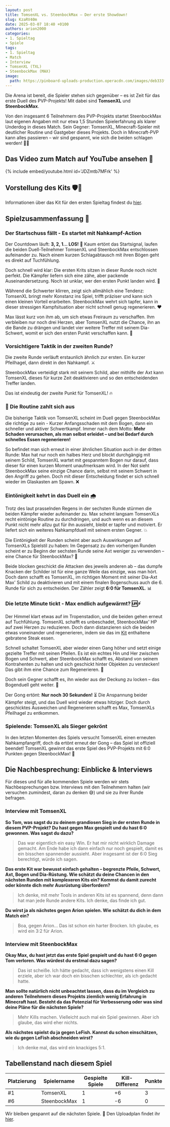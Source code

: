 ```yaml
---
layout: post
title: TomsenXL vs. SteenbockMax – Der erste Showdown!
slug: KzaRV40m
date: 2025-03-07 18:40 +0100
authors: arion2000
categories:
- 1. Spieltag
- Spiele
tags:
- 1. Spieltag
- Match
- Interview
- TomsenXL (TXL)
- SteenbockMax (MAX)
image:
  path: https://pinboard-uploads-production.operacdn.com/images/deb333f5-0df0-4e86-8651-c84f08100fe0/5b3ff8f5-1964-4949-ae7b-15942bb35b75/28ccf54b-75f2-44d4-8604-6e8ffcdc6dae.png
---
```

Die Arena ist bereit, die Spieler stehen sich gegenüber – es ist Zeit für das erste Duell des PVP-Projekts! Mit dabei sind **TomsenXL** und **SteenbockMax**.

Von den insgesamt 6 Teilnehmern des PVP-Projekts startet SteenbockMax laut eigenen Angaben mit nur etwa 1,5 Stunden Spielerfahrung als klarer Underdog in dieses Match. Sein Gegner: TomsenXL, Minecraft-Spieler mit deutlicher Routine und Gastgeber dieses Projekts. Doch in Minecraft-PVP kann alles passieren – wir sind gespannt, wie sich die beiden schlagen werden! 👀🔥

## Das Video zum Match auf YouTube ansehen 🎥

{% include embed/youtube.html id='JDZmtb7MFrk' %}

## Vorstellung des Kits 🛡️🏹

Informationen über das Kit für den ersten Spieltag findest du [hier](/posts/SYCiugoA/).

## Spielzusammenfassung  📑

### Der Startschuss fällt - Es startet mit Nahkampf-Action

Der Countdown läuft: **3, 2, 1... LOS!** 🚀 Kaum ertönt das Startsignal, laufen die beiden Duell-Teilnehmer TomsenXL und SteenbockMax entschlossen aufeinander zu. Nach einem kurzen Schlagabtausch mit ihren Bögen geht es direkt auf Tuchfühlung.

Doch schnell wird klar: Die ersten Krits sitzen in dieser Runde noch nicht perfekt. Die Kämpfer liefern sich eine zähe, aber packende Auseinandersetzung. Noch ist unklar, wer den ersten Punkt landen wird. 🤔

Während die Schwerter klirren, zeigt sich allmählich eine Tendenz: TomsenXL bringt mehr Konstanz ins Spiel, trifft präziser und kann sich einen kleinen Vorteil erarbeiten. SteenbockMax wehrt sich tapfer, kann in dieser stressigen Kampfsituation aber nicht schnell genug regenerieren. ❤️

Max lässt kurz von ihm ab, um sich etwas Freiraum zu verschaffen. Ihm verbleiben nur noch drei Herzen, aber TomsenXL nutzt die Chance, ihn an die Bande zu drängen und landet vier weitere Treffer mit seinem Dia-Schwert, womit er sich den ersten Punkt verschaffen kann. 💫

### Vorsichtigere Taktik in der zweiten Runde?

Die zweite Runde verläuft erstaunlich ähnlich zur ersten. Ein kurzer Pfeilhagel, dann direkt in den Nahkampf. ⚔️

SteenbockMax verteidigt stark mit seinem Schild, aber mithilfe der Axt kann TomsenXL dieses für kurze Zeit deaktivieren und so den entscheidenden Treffer landen.

Das ist eindeutig der zweite Punkt für TomsenXL! 🔥

### 💪 Die Routine zahlt sich aus

Die bisherige Taktik von TomsenXL scheint im Duell gegen SteenbockMax die richtige zu sein - Kurzer Anfangsschaden mit dem Bogen, dann ein schneller und aktiver Schwertkampf. Immer nach dem Motto: **Mehr Schaden verursachen, als man selbst erleidet – und bei Bedarf durch schnelles Essen regenerieren!**

So befindet man sich erneut in einer ähnlichen Situation auch in der dritten Runde: Max hat nur noch ein halbes Herz und blockt durchgängig mit seinem Schild, TomsenXL wartet mit gespanntem Bogen nur darauf, dass dieser für einen kurzen Moment unaufmerksam wird. In der Not sieht SteenbockMax seine einzige Chance darin, selbst mit seinem Schwert in den Angriff zu gehen. Doch mit dieser Entscheidung findet er sich schnell wieder im Glaskasten am Spawn. ❌

### Eintönigkeit kehrt in das Duell ein 🌧️

Trotz des laut prasselnden Regens in der sechsten Runde stürmen die beiden Kämpfer wieder aufeinander zu. Max scheint langsam TomsenXLs recht eintönige Routine zu durchdringen, und auch wenn es an diesem Punkt nicht mehr allzu gut für ihn aussieht, bleibt er tapfer und motiviert. Er liefert sich ein weiteres Nahkampfduell mit seinem ersten Gegner. 💥

Die Eintönigkeit der Runden scheint aber auch Auswirkungen auf TomsenXLs Spielstil zu haben: Im Gegensatz zu den vorherigen Runden scheint er zu Beginn der sechsten Runde seine Axt weniger zu verwenden – eine Chance für SteenbockMax? 👀

Beide blocken geschickt die Attacken des jeweils anderen ab – das dumpfe Knacken der Schilder ist für eine ganze Weile das einzige, was man hört. Doch dann schafft es TomsenXL, im richtigen Moment mit seiner Dia-Axt Max' Schild zu deaktivieren und mit einem finalen Bogenschuss auch die 6. Runde für sich zu entscheiden. Der Zähler zeigt **6:0 für TomsenXL**. 📊

### Die letzte Minute tickt - Max endlich aufgewärmt? 🆙⚡

Der Himmel klart etwas auf im Tropenstadion, und die beiden gehen erneut auf Tuchfühlung. TomsenXL schafft es unbeschadet, SteenbockMax' HP auf zwei Herzen zu reduzieren. Doch dann distanzieren sich die beiden etwas voneinander und regenerieren, indem sie das im [Kit](/posts/SYCiugoA/) enthaltene gebratene Steak essen.

Schnell schaltet TomsenXL aber wieder einen Gang höher und setzt einige gezielte Treffer mit seinen Pfeilen. Es ist ein echtes Hin und Her zwischen Bogen und Schwert, aber SteenbockMax schafft es, Abstand von seinem Kontrahenten zu halten und sich geschickt hinter Objekten zu verstecken! Das gibt ihm eine Chance zum Regenerieren. 🌟

Doch sein Gegner schafft es, ihn wieder aus der Deckung zu locken – das Bogenduell geht weiter. 🏹

Der Gong ertönt: **Nur noch 30 Sekunden!** ⏳ Die Anspannung beider Kämpfer steigt, und das Duell wird wieder etwas hitziger. Doch durch geschicktes Ausweichen und Regenerieren schafft es Max, TomsenXLs Pfeilhagel zu entkommen.

### Spielende: TomsenXL als Sieger gekrönt

In den letzten Momenten des Spiels versucht TomsenXL einen erneuten Nahkampfangriff, doch da ertönt erneut der Gong – das Spiel ist offiziell beendet! TomsenXL gewinnt das erste Spiel des PVP-Projekts mit 6:0 Punkten gegen SteenbockMax! 🎊

## Die Nachbesprechung: Einblicke & Interviews

Für dieses und für alle kommenden Spiele werden wir stets Nachbesprechungen bzw. Interviews mit den Teilnehmern halten (wir versuchen zumindest, daran zu denken 😅) und sie zu ihrer Runde befragen.

### Interview mit TomsenXL

**So Tom, was sagst du zu deinem grandiosen Sieg in der ersten Runde in diesem PVP-Projekt? Du hast gegen Max gespielt und du hast 6:0 gewonnen. Was sagst du dazu?**

> Das war eigentlich ein easy Win. Er hat mir nicht wirklich Damage gemacht.
> Am Ende habe ich dann einfach nur noch gespielt, damit es ein bisschen spannender aussieht.
> Aber insgesamt ist der 6:0 Sieg berechtigt, würde ich sagen.

**Das erste Kit war bewusst einfach gehalten – begrenzte Pfeile, Schwert, Axt, Bogen und Dia-Rüstung. Wie schätzt du deine Chancen in den nächsten Runden mit komplexeren Kits ein? Kommst du damit zurecht oder könnte dich mehr Ausrüstung überfordern?**

> Ich denke, mit mehr Tools in anderen Kits ist es spannend, denn dann hat man jede Runde andere Kits. Ich denke, das finde ich gut.

**Du wirst ja als nächstes gegen Arion spielen. Wie schätzt du dich in dem Match ein?**

> Boa, gegen Arion... Das ist schon ein harter Brocken. Ich glaube, es wird ein 3:2 für Arion.

### Interview mit SteenbockMax

**Okay Max, du hast jetzt das erste Spiel gespielt und du hast 6:0 gegen Tom verloren. Was würdest du erstmal dazu sagen?**

> Das ist scheiße. Ich hätte gedacht, dass ich wenigstens einen Kill erziele, aber ich war doch ein bisschen schlechter, als ich gedacht hatte.

**Man sollte natürlich nicht unbeachtet lassen, dass du im Vergleich zu anderen Teilnehmern dieses Projekts ziemlich wenig Erfahrung in Minecraft hast. Besteht da das Potenzial für Verbesserung oder was sind deine Pläne für die nächsten Spiele?**

> Mehr Kills machen. Vielleicht auch mal ein Spiel gewinnen. Aber ich glaube, das wird eher nichts.

**Als nächstes spielst du ja gegen LeFish. Kannst du schon einschätzen, wie du gegen LeFish abschneiden wirst?**

> Ich denke mal, das wird ein knackiges 5:1.

## Tabellenstand nach diesem Spiel

| Platzierung | Spielername  | Gespielte Spiele | Kill-Differenz | Punkte |
| ----------- | ------------ | ---------------- | -------------- | ------ |
| #1          | TomsenXL     | 1                | +6             | 3      |
| #6          | SteenbockMax | 1                | -6             | 0      |

Wir bleiben gespannt auf die nächsten Spiele. 🎯 Den Uploadplan findet ihr [hier](/posts/gq8Rwz5e/).
